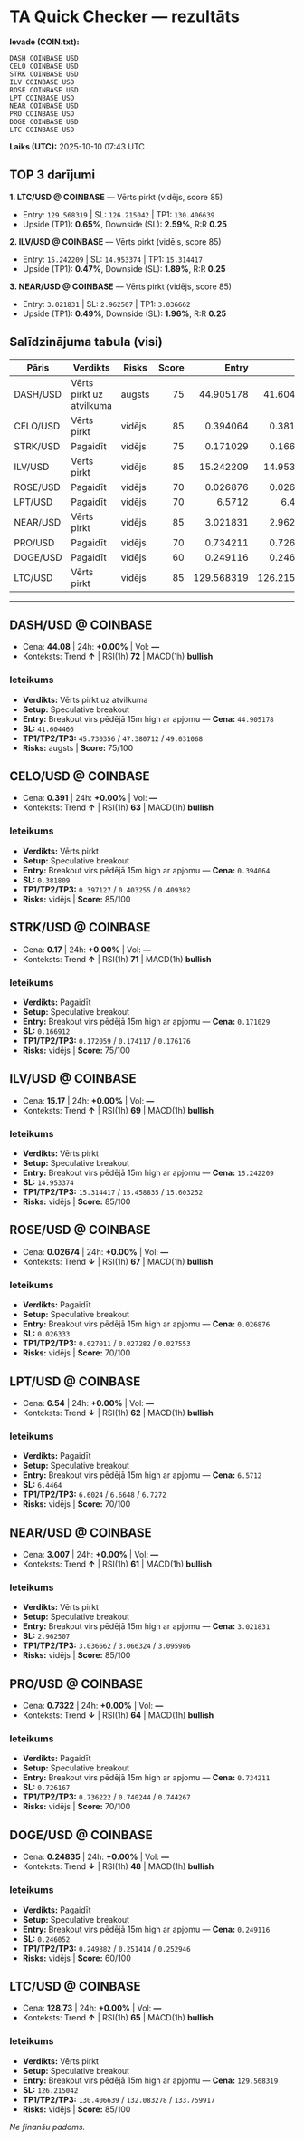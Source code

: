 # TA Quick Checker — rezultāts

**Ievade (COIN.txt):**
```
DASH COINBASE USD
CELO COINBASE USD
STRK COINBASE USD
ILV COINBASE USD
ROSE COINBASE USD
LPT COINBASE USD
NEAR COINBASE USD
PRO COINBASE USD
DOGE COINBASE USD
LTC COINBASE USD
```
**Laiks (UTC):** 2025-10-10 07:43 UTC

## TOP 3 darījumi
**1. LTC/USD @ COINBASE** — Vērts pirkt (vidējs, score 85)
- Entry: `129.568319` | SL: `126.215042` | TP1: `130.406639`
- Upside (TP1): **0.65%**, Downside (SL): **2.59%**, R:R **0.25**

**2. ILV/USD @ COINBASE** — Vērts pirkt (vidējs, score 85)
- Entry: `15.242209` | SL: `14.953374` | TP1: `15.314417`
- Upside (TP1): **0.47%**, Downside (SL): **1.89%**, R:R **0.25**

**3. NEAR/USD @ COINBASE** — Vērts pirkt (vidējs, score 85)
- Entry: `3.021831` | SL: `2.962507` | TP1: `3.036662`
- Upside (TP1): **0.49%**, Downside (SL): **1.96%**, R:R **0.25**

## Salīdzinājuma tabula (visi)
| Pāris | Verdikts | Risks | Score | Entry | SL | TP1 | Upside% | Downside% | R:R | RSI(1h) | MACD | 24h% | Cena |
|---|---|---|---:|---:|---:|---:|---:|---:|---:|---:|---|---:|---:|
| DASH/USD | Vērts pirkt uz atvilkuma | augsts | 75 | 44.905178 | 41.604466 | 45.730356 | 1.84% | 7.35% | 0.25 | 72 | bullish | +0.00% | 44.08 |
| CELO/USD | Vērts pirkt | vidējs | 85 | 0.394064 | 0.381809 | 0.397127 | 0.78% | 3.11% | 0.25 | 63 | bullish | +0.00% | 0.391 |
| STRK/USD | Pagaidīt | vidējs | 75 | 0.171029 | 0.166912 | 0.172059 | 0.60% | 2.41% | 0.25 | 71 | bullish | +0.00% | 0.17 |
| ILV/USD | Vērts pirkt | vidējs | 85 | 15.242209 | 14.953374 | 15.314417 | 0.47% | 1.89% | 0.25 | 69 | bullish | +0.00% | 15.17 |
| ROSE/USD | Pagaidīt | vidējs | 70 | 0.026876 | 0.026333 | 0.027011 | 0.50% | 2.02% | 0.25 | 67 | bullish | +0.00% | 0.02674 |
| LPT/USD | Pagaidīt | vidējs | 70 | 6.5712 | 6.4464 | 6.6024 | 0.47% | 1.90% | 0.25 | 62 | bullish | +0.00% | 6.54 |
| NEAR/USD | Vērts pirkt | vidējs | 85 | 3.021831 | 2.962507 | 3.036662 | 0.49% | 1.96% | 0.25 | 61 | bullish | +0.00% | 3.007 |
| PRO/USD | Pagaidīt | vidējs | 70 | 0.734211 | 0.726167 | 0.736222 | 0.27% | 1.10% | 0.25 | 64 | bullish | +0.00% | 0.7322 |
| DOGE/USD | Pagaidīt | vidējs | 60 | 0.249116 | 0.246052 | 0.249882 | 0.31% | 1.23% | 0.25 | 48 | bullish | +0.00% | 0.24835 |
| LTC/USD | Vērts pirkt | vidējs | 85 | 129.568319 | 126.215042 | 130.406639 | 0.65% | 2.59% | 0.25 | 65 | bullish | +0.00% | 128.73 |

---

## DASH/USD @ COINBASE
- Cena: **44.08** | 24h: **+0.00%** | Vol: **—**
- Konteksts: Trend **↑** | RSI(1h) **72** | MACD(1h) **bullish**

### Ieteikums
- **Verdikts:** Vērts pirkt uz atvilkuma
- **Setup:** Speculative breakout
- **Entry:** Breakout virs pēdējā 15m high ar apjomu  — **Cena:** `44.905178`
- **SL:** `41.604466`
- **TP1/TP2/TP3:** `45.730356` / `47.380712` / `49.031068`
- **Risks:** augsts | **Score:** 75/100

## CELO/USD @ COINBASE
- Cena: **0.391** | 24h: **+0.00%** | Vol: **—**
- Konteksts: Trend **↑** | RSI(1h) **63** | MACD(1h) **bullish**

### Ieteikums
- **Verdikts:** Vērts pirkt
- **Setup:** Speculative breakout
- **Entry:** Breakout virs pēdējā 15m high ar apjomu  — **Cena:** `0.394064`
- **SL:** `0.381809`
- **TP1/TP2/TP3:** `0.397127` / `0.403255` / `0.409382`
- **Risks:** vidējs | **Score:** 85/100

## STRK/USD @ COINBASE
- Cena: **0.17** | 24h: **+0.00%** | Vol: **—**
- Konteksts: Trend **↑** | RSI(1h) **71** | MACD(1h) **bullish**

### Ieteikums
- **Verdikts:** Pagaidīt
- **Setup:** Speculative breakout
- **Entry:** Breakout virs pēdējā 15m high ar apjomu  — **Cena:** `0.171029`
- **SL:** `0.166912`
- **TP1/TP2/TP3:** `0.172059` / `0.174117` / `0.176176`
- **Risks:** vidējs | **Score:** 75/100

## ILV/USD @ COINBASE
- Cena: **15.17** | 24h: **+0.00%** | Vol: **—**
- Konteksts: Trend **↑** | RSI(1h) **69** | MACD(1h) **bullish**

### Ieteikums
- **Verdikts:** Vērts pirkt
- **Setup:** Speculative breakout
- **Entry:** Breakout virs pēdējā 15m high ar apjomu  — **Cena:** `15.242209`
- **SL:** `14.953374`
- **TP1/TP2/TP3:** `15.314417` / `15.458835` / `15.603252`
- **Risks:** vidējs | **Score:** 85/100

## ROSE/USD @ COINBASE
- Cena: **0.02674** | 24h: **+0.00%** | Vol: **—**
- Konteksts: Trend **↓** | RSI(1h) **67** | MACD(1h) **bullish**

### Ieteikums
- **Verdikts:** Pagaidīt
- **Setup:** Speculative breakout
- **Entry:** Breakout virs pēdējā 15m high ar apjomu  — **Cena:** `0.026876`
- **SL:** `0.026333`
- **TP1/TP2/TP3:** `0.027011` / `0.027282` / `0.027553`
- **Risks:** vidējs | **Score:** 70/100

## LPT/USD @ COINBASE
- Cena: **6.54** | 24h: **+0.00%** | Vol: **—**
- Konteksts: Trend **↓** | RSI(1h) **62** | MACD(1h) **bullish**

### Ieteikums
- **Verdikts:** Pagaidīt
- **Setup:** Speculative breakout
- **Entry:** Breakout virs pēdējā 15m high ar apjomu  — **Cena:** `6.5712`
- **SL:** `6.4464`
- **TP1/TP2/TP3:** `6.6024` / `6.6648` / `6.7272`
- **Risks:** vidējs | **Score:** 70/100

## NEAR/USD @ COINBASE
- Cena: **3.007** | 24h: **+0.00%** | Vol: **—**
- Konteksts: Trend **↑** | RSI(1h) **61** | MACD(1h) **bullish**

### Ieteikums
- **Verdikts:** Vērts pirkt
- **Setup:** Speculative breakout
- **Entry:** Breakout virs pēdējā 15m high ar apjomu  — **Cena:** `3.021831`
- **SL:** `2.962507`
- **TP1/TP2/TP3:** `3.036662` / `3.066324` / `3.095986`
- **Risks:** vidējs | **Score:** 85/100

## PRO/USD @ COINBASE
- Cena: **0.7322** | 24h: **+0.00%** | Vol: **—**
- Konteksts: Trend **↓** | RSI(1h) **64** | MACD(1h) **bullish**

### Ieteikums
- **Verdikts:** Pagaidīt
- **Setup:** Speculative breakout
- **Entry:** Breakout virs pēdējā 15m high ar apjomu  — **Cena:** `0.734211`
- **SL:** `0.726167`
- **TP1/TP2/TP3:** `0.736222` / `0.740244` / `0.744267`
- **Risks:** vidējs | **Score:** 70/100

## DOGE/USD @ COINBASE
- Cena: **0.24835** | 24h: **+0.00%** | Vol: **—**
- Konteksts: Trend **↓** | RSI(1h) **48** | MACD(1h) **bullish**

### Ieteikums
- **Verdikts:** Pagaidīt
- **Setup:** Speculative breakout
- **Entry:** Breakout virs pēdējā 15m high ar apjomu  — **Cena:** `0.249116`
- **SL:** `0.246052`
- **TP1/TP2/TP3:** `0.249882` / `0.251414` / `0.252946`
- **Risks:** vidējs | **Score:** 60/100

## LTC/USD @ COINBASE
- Cena: **128.73** | 24h: **+0.00%** | Vol: **—**
- Konteksts: Trend **↑** | RSI(1h) **65** | MACD(1h) **bullish**

### Ieteikums
- **Verdikts:** Vērts pirkt
- **Setup:** Speculative breakout
- **Entry:** Breakout virs pēdējā 15m high ar apjomu  — **Cena:** `129.568319`
- **SL:** `126.215042`
- **TP1/TP2/TP3:** `130.406639` / `132.083278` / `133.759917`
- **Risks:** vidējs | **Score:** 85/100

*Ne finanšu padoms.*
